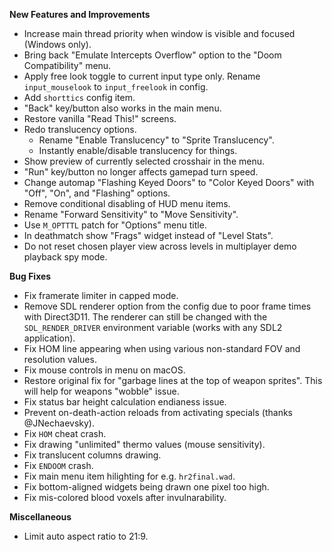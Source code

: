 **New Features and Improvements**
* Increase main thread priority when window is visible and focused (Windows only).
* Bring back "Emulate Intercepts Overflow" option to the "Doom Compatibility" menu.
* Apply free look toggle to current input type only. Rename `input_mouselook` to `input_freelook` in config.
* Add `shorttics` config item.
* "Back" key/button also works in the main menu.
* Restore vanilla "Read This!" screens.
* Redo translucency options.
  - Rename "Enable Translucency" to "Sprite Translucency".
  - Instantly enable/disable translucency for things.
* Show preview of currently selected crosshair in the menu.
* "Run" key/button no longer affects gamepad turn speed.
* Change automap "Flashing Keyed Doors" to "Color Keyed Doors" with "Off", "On", and "Flashing" options.
* Remove conditional disabling of HUD menu items.
* Rename "Forward Sensitivity" to "Move Sensitivity".
* Use `M_OPTTTL` patch for "Options" menu title.
* In deathmatch show "Frags" widget instead of "Level Stats".
* Do not reset chosen player view across levels in multiplayer demo playback spy mode.

**Bug Fixes**
* Fix framerate limiter in capped mode.
* Remove SDL renderer option from the config due to poor frame times with Direct3D11. The renderer can still be changed with the `SDL_RENDER_DRIVER` environment variable (works with any SDL2 application).
* Fix HOM line appearing when using various non-standard FOV and resolution values.
* Fix mouse controls in menu on macOS.
* Restore original fix for "garbage lines at the top of weapon sprites". This will help for weapons "wobble" issue.
* Fix status bar height calculation endianess issue.
* Prevent on-death-action reloads from activating specials (thanks @JNechaevsky).
* Fix `HOM` cheat crash.
* Fix drawing "unlimited" thermo values (mouse sensitivity).
* Fix translucent columns drawing.
* Fix `ENDOOM` crash.
* Fix main menu item hilighting for e.g. `hr2final.wad`.
* Fix bottom-aligned widgets being drawn one pixel too high.
* Fix mis-colored blood voxels after invulnarability.

**Miscellaneous**
* Limit auto aspect ratio to 21:9.
